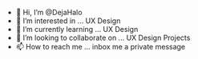 - 👋 Hi, I’m @DejaHalo
- 👀 I’m interested in ... UX Design 
- 🌱 I’m currently learning ... UX Design
- 💞️ I’m looking to collaborate on ... UX Design Projects 
- 📫 How to reach me ... inbox me a private message 

<!---
DejaHalo/DejaHalo is a ✨ special ✨ repository because its `README.md` (this file) appears on your GitHub profile.
You can click the Preview link to take a look at your changes.
--->
